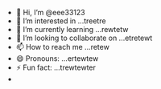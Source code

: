 - 👋 Hi, I’m @eee33123
- 👀 I’m interested in ...treetre
- 🌱 I’m currently learning ...rewtetw
- 💞️ I’m looking to collaborate on ...etretewt
- 📫 How to reach me ...retew
- 😄 Pronouns: ...ertewtew
- ⚡ Fun fact: ...trewtewter
- 

<!---
eee33123/eee33123 is a ✨ special ✨ repository because its `README.md` (this file) appears on your GitHub profile.
You can click the Preview link to take a look at your changes.
--->
